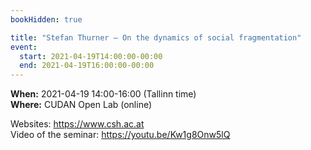 ```yaml
---
bookHidden: true

title: "Stefan Thurner – On the dynamics of social fragmentation"
event:
  start: 2021-04-19T14:00:00-00:00
  end: 2021-04-19T16:00:00-00:00
---
```


**When:** 2021-04-19 14:00-16:00 (Tallinn time)  
**Where:** CUDAN Open Lab (online)  
  
Websites: https://www.csh.ac.at  
Video of the seminar: https://youtu.be/Kw1g8Onw5lQ
